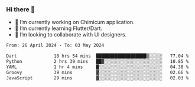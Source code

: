 ### Hi there 👋

<!--
**devcat37/devcat37** is a ✨ _special_ ✨ repository because its `README.md` (this file) appears on your GitHub profile.-->


- 🔭 I’m currently working on Chimicum application.
- 🌱 I’m currently learning Flutter/Dart.
- 👯 I’m looking to collaborate with UI designers.
<!-- - 🤔 I’m looking for help with ... -->

<!--START_SECTION:waka-->

```txt
From: 26 April 2024 - To: 03 May 2024

Dart              18 hrs 54 mins  ███████████████████▒░░░░░   77.04 %
Python            2 hrs 39 mins   ██▓░░░░░░░░░░░░░░░░░░░░░░   10.85 %
YAML              1 hr 4 mins     █░░░░░░░░░░░░░░░░░░░░░░░░   04.38 %
Groovy            39 mins         ▓░░░░░░░░░░░░░░░░░░░░░░░░   02.66 %
JavaScript        29 mins         ▓░░░░░░░░░░░░░░░░░░░░░░░░   02.03 %
```

<!--END_SECTION:waka-->
